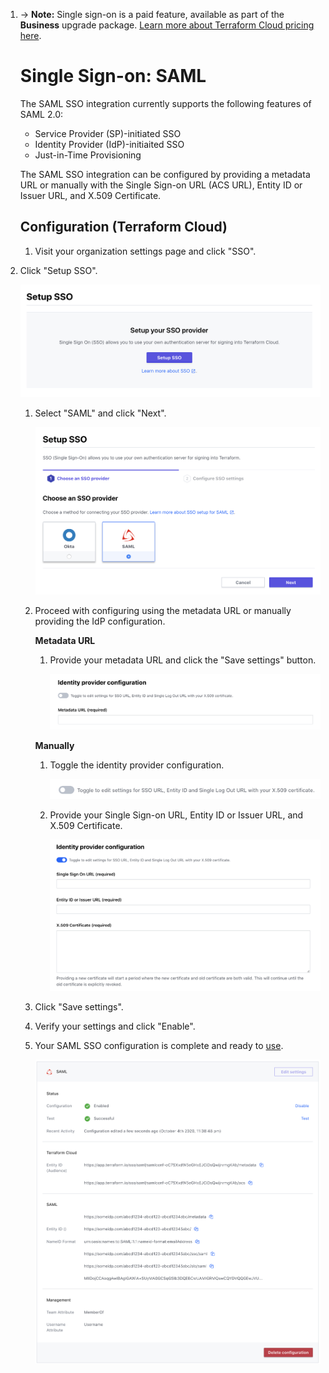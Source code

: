 1. -> **Note:** Single sign-on is a paid feature, available as part of the **Business** upgrade package. [Learn more about Terraform Cloud pricing here](https://www.hashicorp.com/products/terraform/pricing/).

   # Single Sign-on: SAML

   The SAML SSO integration currently supports the following features of SAML 2.0:

   - Service Provider (SP)-initiated SSO
   - Identity Provider (IdP)-initiaited SSO
   - Just-in-Time Provisioning

   The SAML SSO integration can be configured by providing a metadata URL or manually with the Single Sign-on URL (ACS URL), Entity ID or Issuer URL, and X.509 Certificate.

   ## Configuration (Terraform Cloud)

   1. Visit your organization settings page and click "SSO".

2. Click "Setup SSO".

   ![sso-setup](../images/sso/setup.png)

   1. Select "SAML" and click "Next".

      ![sso-wizard-choose-provider-saml](../images/sso/wizard-choose-provider-saml.png)

   2. Proceed with configuring using the metadata URL or manually providing the IdP configuration.

      **Metadata URL**

      1. Provide your metadata URL and click the "Save settings" button.

         ![sso-wizard-configure-settings-metadata](../images/sso/wizard-configure-settings-metadata.png)

      **Manually**

      1. Toggle the identity provider configuration.

         ![sso-wizard-configure-settings-toggle](../images/sso/wizard-configure-settings-toggle.png)

      2. Provide your Single Sign-on URL, Entity ID or Issuer URL, and X.509 Certificate.

         ![sso-wizard-configure-settings-manually](../images/sso/wizard-configure-settings-manually.png)

         

   3. Click "Save settings".

   4. Verify your settings and click "Enable".

   5. Your SAML SSO configuration is complete and ready to [use](../single-sign-on.html#using-sso).

      ![sso-settings](../images/sso/settings-saml.png)
